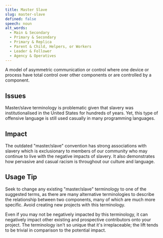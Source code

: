 ```yaml
---
title: Master Slave
slug: master-slave
defined: false
speech: noun
alt_words:
  - Main & Secondary
  - Primary & Secondary
  - Primary & Replica
  - Parent & Child, Helpers, or Workers
  - Leader & Follower
  - Agency & Operatives
---
```


A model of asymmetric communication or control where one device or process have total control over other components or are controlled by a component.

## Issues

Master/slave terminology is problematic given that slavery was institutionalised in the United States for hundreds of years. Yet, this type of offensive language is still used casually in many programming languages.

## Impact

The outdated "master/slave" convention has strong associations with slavery which is exclusionary to members of our community who may continue to live with the negative impacts of slavery. It also demonstrates how pervasive and casual racism is throughout our culture and language.

## Usage Tip

Seek to change any existing "master/slave" terminology to one of the suggested terms, as there are many alternative terminologies to describe the relationship between two components, many of which are much more specific. Avoid creating new projects with this terminology.

Even if you may not be negatively impacted by this terminology, it can negatively impact other existing and prospective contributors onto your project. The terminology isn't so unique that it's irreplaceable; the lift tends to be trivial in comparison to the potential impact.
